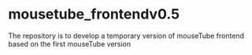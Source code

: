 # mousetube_frontendv0.5
The repository is to develop a temporary version of mouseTube frontend based on the first mouseTube version
